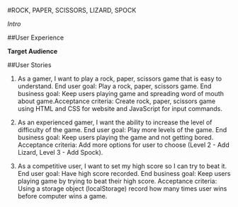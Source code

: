 #ROCK, PAPER, SCISSORS, LIZARD, SPOCK

*Intro*

##User Experience

**Target Audience**

##User Stories

1. As a gamer, I want to play a rock, paper, scissors game that is easy to understand. End user goal: Play a rock, paper, scissors game. End business goal: Keep users playing game and spreading word of mouth about game.Acceptance criteria: Create rock, paper, scissors game using HTML and CSS for website and JavaScript for input commands.

2. As an experienced gamer, I want the ability to increase the level of difficulty of the game. End user goal: Play more levels of the game. End business goal: Keep users playing the game and not getting bored. Acceptance criteria: Add more options for user to choose (Level 2 - Add Lizard, Level 3 - Add Spock).

3. As a competitive user, I want to set my high score so I can try to beat it. End user goal: Have high score recorded. End business goal: Keep users playing game by trying to beat their high score. Acceptance criteria: Using a storage object (localStorage) record how many times user wins before computer wins a game.
